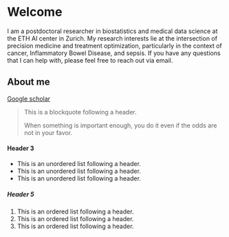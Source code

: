<!--Text can be **bold**, _italic_, or ~~strikethrough~~.-->

<!--[Link to another page](./another-page.html).-->

<!--There should be whitespace between paragraphs.-->

<!--There should be whitespace between paragraphs. We recommend including a README, or a file with information about your project.-->

# Welcome

I am a postdoctoral researcher in biostatistics and medical data science at the ETH AI center in Zurich. My research interests lie at the intersection of precision medicine and treatment optimization, particularly in the context of cancer, Inflammatory Bowel Disease, and sepsis. If you have any questions that I can help with, please feel free to reach out via email.

## About me

[Google scholar](https://scholar.google.com/citations?user=iqYwecUAAAAJ&hl=fr)

<!--| :memo:  [Google scholar]([./another-page.html](https://scholar.google.com/citations?user=iqYwecUAAAAJ&hl=fr))   |-->
<!--|-----------------------------------------|-->

> This is a blockquote following a header.
>
> When something is important enough, you do it even if the odds are not in your favor.

#### Header 3

*   This is an unordered list following a header.
*   This is an unordered list following a header.
*   This is an unordered list following a header.

##### Header 5

1.  This is an ordered list following a header.
2.  This is an ordered list following a header.
3.  This is an ordered list following a header.

